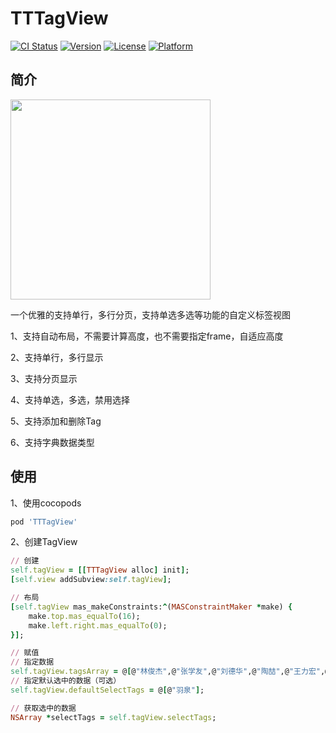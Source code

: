 # TTTagView

[![CI Status](https://img.shields.io/travis/icofans/TTTagView.svg?style=flat)](https://travis-ci.org/icofans/TTTagView)
[![Version](https://img.shields.io/cocoapods/v/TTTagView.svg?style=flat)](https://cocoapods.org/pods/TTTagView)
[![License](https://img.shields.io/cocoapods/l/TTTagView.svg?style=flat)](https://cocoapods.org/pods/TTTagView)
[![Platform](https://img.shields.io/cocoapods/p/TTTagView.svg?style=flat)](https://cocoapods.org/pods/TTTagView)

## 简介

<img src="https://qn.nobady.cn/icofans/1651592882396_.pic.jpg" width="320">

一个优雅的支持单行，多行分页，支持单选多选等功能的自定义标签视图

1、支持自动布局，不需要计算高度，也不需要指定frame，自适应高度

2、支持单行，多行显示

3、支持分页显示

4、支持单选，多选，禁用选择

5、支持添加和删除Tag

6、支持字典数据类型


## 使用

1、使用cocopods

```ruby
pod 'TTTagView'
```
2、创建TagView

```ruby
// 创建
self.tagView = [[TTTagView alloc] init];
[self.view addSubview:self.tagView];

// 布局
[self.tagView mas_makeConstraints:^(MASConstraintMaker *make) {
    make.top.mas_equalTo(16);
    make.left.right.mas_equalTo(0);
}];

// 赋值
// 指定数据
self.tagView.tagsArray = @[@"林俊杰",@"张学友",@"刘德华",@"陶喆",@"王力宏",@"王菲",@"Taylor swift",@"周杰伦",@"owl city",@"汪苏泷",@"许嵩",@"李代沫",@"那英",@"羽泉",@"刀郎",@"田馥甄",@"庄心妍",@"林宥嘉",@"薛之谦",@"萧敬腾",@"王若琳"];
// 指定默认选中的数据（可选）
self.tagView.defaultSelectTags = @[@"羽泉"];

// 获取选中的数据
NSArray *selectTags = self.tagView.selectTags;
```


